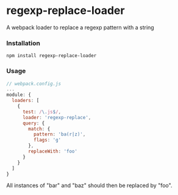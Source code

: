 # regexp-replace-loader
A webpack loader to replace a regexp pattern with a string

### Installation

```shell
npm install regexp-replace-loader
```

### Usage

```js
// webpack.config.js
...
module: {
  loaders: [
    {
      test: /\.js$/,
      loader: 'regexp-replace',
      query: {
        match: {
          pattern: 'ba(r|z)',
          flags: 'g'
        },
        replaceWith: 'foo'
      }
    }
  ]
}
```

All instances of "bar" and "baz" should then be replaced by "foo".
